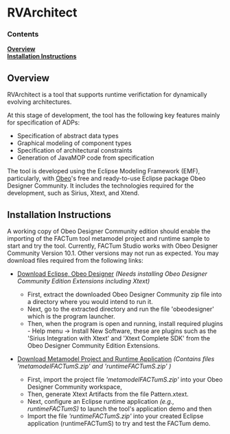 # RVArchitect

### Contents
**[Overview](#overview)**<br>
**[Installation Instructions](#installation-instructions)**<br>

## Overview 

RVArchitect is a tool that supports runtime verifictation for dynamically evolving architectures.

At this stage of development, the tool has the following key features mainly for specification of ADPs:
* Specification of abstract data types
* Graphical modeling of component types
* Specification of architectural constraints 
* Generation of JavaMOP code from specification

The tool is developed using the Eclipse Modeling Framework (EMF), particularly, with [Obeo](https://www.obeo.fr/en/)'s free and ready-to-use Eclipse package Obeo Designer Community. It includes the technologies required for the development, such as Sirius, Xtext, and Xtend.

## Installation Instructions

A working copy of Obeo Designer Community edition should enable the importing of the FACTum tool metamodel project and runtime sample to start and try the tool. Currently, FACTum Studio works with Obeo Designer Community Version 10.1. Other versions may not run as expected. You may download files required from the following links:

* [Download Eclipse, Obeo Designer](https://www.obeodesigner.com/en/download) *(Needs installing Obeo Designer Community Edition Extensions including Xtext)*

  * First, extract the downloaded Obeo Designer Community zip file into a directory where you would intend to run it.
  * Next, go to the extracted directory and run the file 'obeodesigner' which is the program launcher. 
  * Then, when the program is open and running, install required plugins - Help menu -> Install New Software, these are plugins such as the 'Sirius Integration with Xtext' and 'Xtext Complete SDK' from the Obeo Designer Community Edition Extensions.

* [Download Metamodel Project and Runtime Application](https://goo.gl/fgZN2Y) *(Contains files 'metamodelFACTumS.zip' and 'runtimeFACTumS.zip' )*
  * First, import the project file *'metamodelFACTumS.zip'* into your Obeo Designer Community workspace, 
  * Then, generate Xtext Artifacts from the file Pattern.xtext. 
  * Next, configure an Eclipse runtime application *(e.g., runtimeFACTumS)* to launch the tool's application demo and then
  * Import the file *'runtimeFACTumS.zip'* into your created Eclipse application (runtimeFACTumS) to try and test the FACTum demo.
